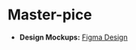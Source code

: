 # Master-pice


- **Design Mockups:** [Figma Design](https://www.figma.com/design/X3ViaUyicJoBDUpqvgttXI/FOODI?node-id=0-1&t=f5bvMmX1uYbQRP2l-0)
